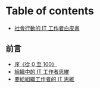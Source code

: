 # Table of contents

* [社會行動的 IT 工作者白皮書](README.md)

## 前言

* [序《從 0 至 100》](qian-yan/xu-cong-0-zhi-100.md)
* [組織中的 IT 工作者思維](qian-yan/it-mindset.md)
* [要給組織工作者的 IT 思維](qian-yan/organization-it-mindset.md)

